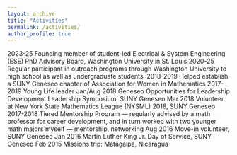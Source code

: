 ```yaml
---
layout: archive
title: "Activities"
permalink: /activities/
author_profile: true
---
```


2023-25	Founding member of student-led Electrical & System Engineering (ESE) PhD Advisory Board, Washington University in St. Louis
2020-25	Regular participant in outreach programs through Washington University to high school as well as undergraduate students. 
2018-2019	Helped establish a SUNY Geneseo chapter of Association for Women in Mathematics 
2017-2019	Young Life leader
Jan/Aug 2018	Geneseo Opportunities for Leadership Development Leadership Symposium, SUNY Geneseo
Mar 2018	Volunteer at New York State Mathematics League (NYSML) 2018, SUNY Geneseo
2017-2018	Tiered Mentorship Program — regularly advised by a math professor for career development, and in turn worked with two younger math majors myself — mentorship, networking
Aug 2016	Move-in volunteer, SUNY Geneseo 
Jan 2016	Martin Luther King Jr. Day of Service, SUNY Geneseo
Feb 2015	Missions trip: Matagalpa, Nicaragua 

